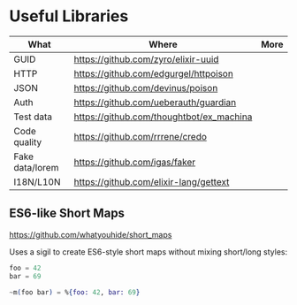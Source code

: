 # Useful Libraries

| What | Where | More |
| ---- | ----- | ---- |
| GUID | https://github.com/zyro/elixir-uuid | |
| HTTP | https://github.com/edgurgel/httpoison | |
| JSON | https://github.com/devinus/poison | |
| Auth | https://github.com/ueberauth/guardian
| Test data | https://github.com/thoughtbot/ex_machina | |
| Code quality | https://github.com/rrrene/credo | |
| Fake data/lorem | https://github.com/igas/faker | |
| I18N/L10N | https://github.com/elixir-lang/gettext | |

## ES6-like Short Maps

https://github.com/whatyouhide/short_maps

Uses a sigil to create ES6-style short maps without mixing short/long styles:

```elixir
foo = 42
bar = 69

~m(foo bar) = %{foo: 42, bar: 69}
```
